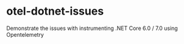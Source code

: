 # otel-dotnet-issues
Demonstrate the issues with instrumenting .NET Core 6.0 / 7.0 using Opentelemetry
